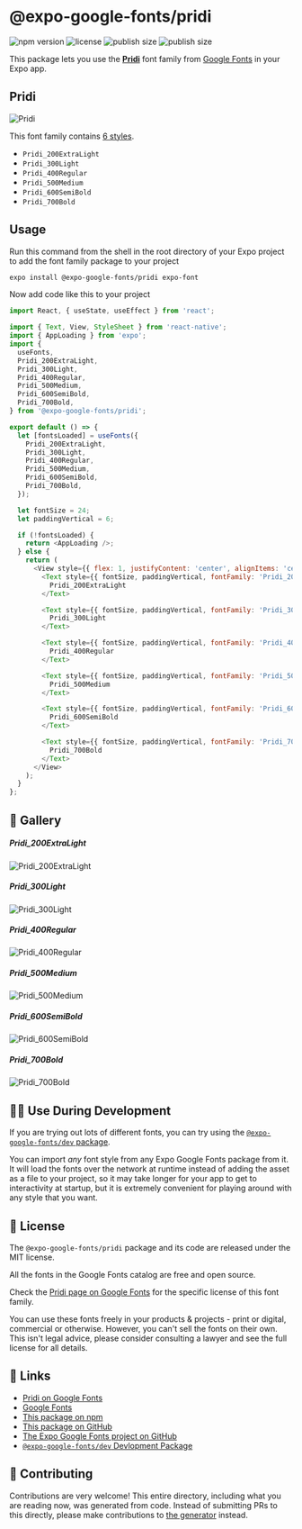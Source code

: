 # @expo-google-fonts/pridi

![npm version](https://flat.badgen.net/npm/v/@expo-google-fonts/pridi)
![license](https://flat.badgen.net/github/license/expo/google-fonts)
![publish size](https://flat.badgen.net/packagephobia/install/@expo-google-fonts/pridi)
![publish size](https://flat.badgen.net/packagephobia/publish/@expo-google-fonts/pridi)

This package lets you use the [**Pridi**](https://fonts.google.com/specimen/Pridi) font family from [Google Fonts](https://fonts.google.com/) in your Expo app.

## Pridi

![Pridi](./font-family.png)

This font family contains [6 styles](#-gallery).

- `Pridi_200ExtraLight`
- `Pridi_300Light`
- `Pridi_400Regular`
- `Pridi_500Medium`
- `Pridi_600SemiBold`
- `Pridi_700Bold`

## Usage

Run this command from the shell in the root directory of your Expo project to add the font family package to your project
```sh
expo install @expo-google-fonts/pridi expo-font
```

Now add code like this to your project
```js
import React, { useState, useEffect } from 'react';

import { Text, View, StyleSheet } from 'react-native';
import { AppLoading } from 'expo';
import {
  useFonts,
  Pridi_200ExtraLight,
  Pridi_300Light,
  Pridi_400Regular,
  Pridi_500Medium,
  Pridi_600SemiBold,
  Pridi_700Bold,
} from '@expo-google-fonts/pridi';

export default () => {
  let [fontsLoaded] = useFonts({
    Pridi_200ExtraLight,
    Pridi_300Light,
    Pridi_400Regular,
    Pridi_500Medium,
    Pridi_600SemiBold,
    Pridi_700Bold,
  });

  let fontSize = 24;
  let paddingVertical = 6;

  if (!fontsLoaded) {
    return <AppLoading />;
  } else {
    return (
      <View style={{ flex: 1, justifyContent: 'center', alignItems: 'center' }}>
        <Text style={{ fontSize, paddingVertical, fontFamily: 'Pridi_200ExtraLight' }}>
          Pridi_200ExtraLight
        </Text>

        <Text style={{ fontSize, paddingVertical, fontFamily: 'Pridi_300Light' }}>
          Pridi_300Light
        </Text>

        <Text style={{ fontSize, paddingVertical, fontFamily: 'Pridi_400Regular' }}>
          Pridi_400Regular
        </Text>

        <Text style={{ fontSize, paddingVertical, fontFamily: 'Pridi_500Medium' }}>
          Pridi_500Medium
        </Text>

        <Text style={{ fontSize, paddingVertical, fontFamily: 'Pridi_600SemiBold' }}>
          Pridi_600SemiBold
        </Text>

        <Text style={{ fontSize, paddingVertical, fontFamily: 'Pridi_700Bold' }}>
          Pridi_700Bold
        </Text>
      </View>
    );
  }
};

```

## 🔡 Gallery

##### Pridi_200ExtraLight
![Pridi_200ExtraLight](./Pridi_200ExtraLight.ttf.png)

##### Pridi_300Light
![Pridi_300Light](./Pridi_300Light.ttf.png)

##### Pridi_400Regular
![Pridi_400Regular](./Pridi_400Regular.ttf.png)

##### Pridi_500Medium
![Pridi_500Medium](./Pridi_500Medium.ttf.png)

##### Pridi_600SemiBold
![Pridi_600SemiBold](./Pridi_600SemiBold.ttf.png)

##### Pridi_700Bold
![Pridi_700Bold](./Pridi_700Bold.ttf.png)


## 👩‍💻 Use During Development

If you are trying out lots of different fonts, you can try using the [`@expo-google-fonts/dev` package](https://github.com/expo/google-fonts/tree/master/font-packages/dev#readme).

You can import *any* font style from any Expo Google Fonts package from it. It will load the fonts
over the network at runtime instead of adding the asset as a file to your project, so it may take longer
for your app to get to interactivity at startup, but it is extremely convenient
for playing around with any style that you want.

## 📖 License

The `@expo-google-fonts/pridi` package and its code are released under the MIT license.

All the fonts in the Google Fonts catalog are free and open source.

Check the [Pridi page on Google Fonts](https://fonts.google.com/specimen/Pridi) for the specific license of this font family.

You can use these fonts freely in your products & projects - print or digital, commercial or otherwise. However, you can't sell the fonts on their own. This isn't legal advice, please consider consulting a lawyer and see the full license for all details.

## 🔗 Links

- [Pridi on Google Fonts](https://fonts.google.com/specimen/Pridi)
- [Google Fonts](https://fonts.google.com/)
- [This package on npm](https://www.npmjs.com/package/@expo-google-fonts/pridi)
- [This package on GitHub](https://github.com/expo/google-fonts/tree/master/font-packages/pridi)
- [The Expo Google Fonts project on GitHub](https://github.com/expo/google-fonts)
- [`@expo-google-fonts/dev` Devlopment Package](https://github.com/expo/google-fonts/tree/master/font-packages/dev)

## 🤝 Contributing

Contributions are very welcome! This entire directory, including what you are reading now, was generated from code. Instead of submitting PRs to this directly, please make contributions to [the generator](https://github.com/expo/google-fonts/tree/master/packages/generator) instead.
